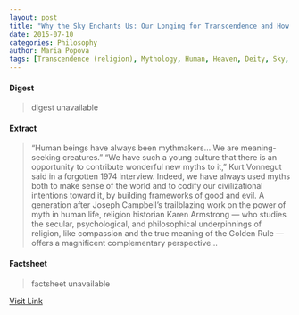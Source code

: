 ```yaml
---
layout: post
title: "Why the Sky Enchants Us: Our Longing for Transcendence and How Myths Elevate Human Life"
date: 2015-07-10
categories: Philosophy
author: Maria Popova
tags: [Transcendence (religion), Mythology, Human, Heaven, Deity, Sky, Religion, Creation myth, Experience, Culture]
---
```



#### Digest
>digest unavailable

#### Extract
>&#8220;Human beings have always been mythmakers&#8230; We are meaning-seeking creatures.&#8221; “We have such a young culture that there is an opportunity to contribute wonderful new myths to it,&#8221; Kurt Vonnegut said in a forgotten 1974 interview. Indeed, we have always used myths both to make sense of the world and to codify our civilizational intentions toward it, by building frameworks of good and evil. A generation after Joseph Campbell&#8217;s trailblazing work on the power of myth in human life, religion historian Karen Armstrong &#8212; who studies the secular, psychological, and philosophical underpinnings of religion, like compassion and the true meaning of the Golden Rule &#8212; offers a magnificent complementary perspective...

#### Factsheet
>factsheet unavailable

[Visit Link](http://www.brainpickings.org/2015/07/08/karen-armstrong-short-history-of-myth/)


